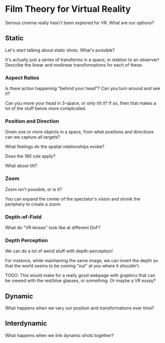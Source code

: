 
# Film Theory for Virtual Reality

Serious cinema really hasn't been explored for VR. What are our options?

## Static

Let's start talking about static shots. What's possible?

It's actually just a series of transforms in a space, in relation to an observer! Describe the linear and nonlinear transformations for each of these.

### Aspect Ratios

Is there action happening "behind your head"? Can you turn around and see it?

Can you move your head in 3-space, or only tilt it? If so, then that makes a lot of the stuff below more complicated.

### Position and Direction

Given one or more objects in a space, from what positions and directions can we capture all targets?

What feelings do the spatial relationships evoke?

Does the 180 rule apply?

What about tilt?

### Zoom

Zoom isn't possible, or is it?

You can expand the center of the spectator's vision and shrink the periphery to create a zoom.

### Depth-of-Field

What do "VR lenses" look like at different DoF?

### Depth Perception

We can do a lot of weird stuff with depth-perception!

For instance, while maintaining the same image, we can invert the depth so that the world seems to be coming "out" at you where it shouldn't.

TODO: This would make for a really good webpage with graphics that can be viewed with the red/blue glasses, or something. Or maybe a VR essay?

## Dynamic

What happens when we vary our position and transformations over time?

## Interdynamic

What happens when we link dynamic shots together?
